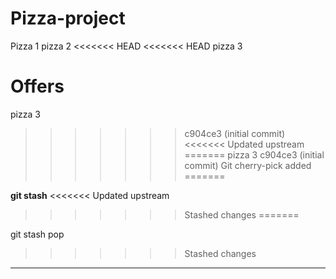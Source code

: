 # Pizza-project



Pizza 1 
pizza 2 
<<<<<<< HEAD
<<<<<<< HEAD
pizza 3

Offers 
=======
pizza 3
>>>>>>> c904ce3 (initial commit)
<<<<<<< Updated upstream
=======
pizza 3
>>>>>>> c904ce3 (initial commit)
Git cherry-pick added
=======


****git stash****
<<<<<<< Updated upstream
>>>>>>> Stashed changes
=======

git stash pop
>>>>>>> Stashed changes

******************
